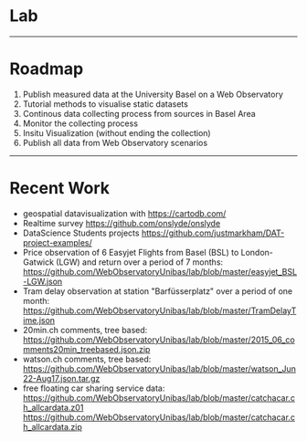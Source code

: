# Lab
___
# Roadmap

1. Publish measured data at the University Basel on a Web Observatory
2. Tutorial methods to visualise static datasets
3. Continous data collecting process from sources in Basel Area
4. Monitor the collecting process
5. Insitu Visualization (without ending the collection)
6. Publish all data from Web Observatory scenarios
 
___

# Recent Work



- geospatial datavisualization with https://cartodb.com/
- Realtime survey https://github.com/onslyde/onslyde
- DataScience Students projects https://github.com/justmarkham/DAT-project-examples/
- Price observation of 6 Easyjet Flights from Basel (BSL) to London-Gatwick (LGW) and return over a period of 7 months: https://github.com/WebObservatoryUnibas/lab/blob/master/easyjet_BSL-LGW.json
- Tram delay observation at station "Barfüsserplatz" over a period of one month: https://github.com/WebObservatoryUnibas/lab/blob/master/TramDelayTime.json
- 20min.ch comments, tree based: https://github.com/WebObservatoryUnibas/lab/blob/master/2015_06_comments20min_treebased.json.zip
- watson.ch comments, tree based:
https://github.com/WebObservatoryUnibas/lab/blob/master/watson_Jun22-Aug17.json.tar.gz
- free floating car sharing service data:
https://github.com/WebObservatoryUnibas/lab/blob/master/catchacar.ch_allcardata.z01
https://github.com/WebObservatoryUnibas/lab/blob/master/catchacar.ch_allcardata.zip
